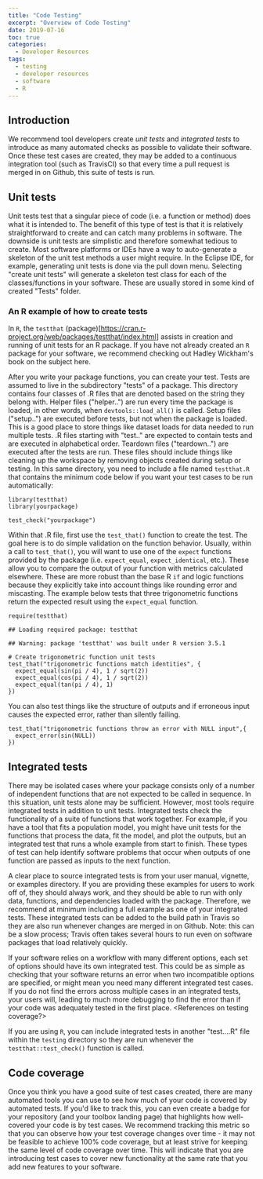 ```yaml
---
title: "Code Testing"
excerpt: "Overview of Code Testing"
date: 2019-07-16
toc: true
categories:
  - Developer Resources
tags:
  - testing
  - developer resources
  - software
  - R
---
```




Introduction
------------

We recommend tool developers create *unit tests* and *integrated tests*
to introduce as many automated checks as possible to validate their
software. Once these test cases are created, they may be added to a
continuous integration tool (such as TravisCI) so that every time a pull
request is merged in on Github, this suite of tests is run.

Unit tests
----------

Unit tests test that a singular piece of code (i.e. a function or
method) does what it is intended to. The benefit of this type of test is
that it is relatively straightforward to create and can catch many
problems in software. The downside is unit tests are simplistic and
therefore somewhat tedious to create. Most software platforms or IDEs
have a way to auto-generate a skeleton of the unit test methods a user
might require. In the Eclipse IDE, for example, generating unit tests is
done via the pull down menu. Selecting "create unit tests" will generate
a skeleton test class for each of the classes/functions in your
software. These are usually stored in some kind of created "Tests"
folder.

### An R example of how to create tests

In `R`, the `testthat`
(package)\[<https://cran.r-project.org/web/packages/testthat/index.html>\]
assists in creation and running of unit tests for an R package. If you
have not already created an `R` package for your software, we recommend
checking out Hadley Wickham's book on the subject here.

After you write your package functions, you can create your test. Tests
are assumed to live in the subdirectory "tests" of a package. This
directory contains four classes of .R files that are denoted based on
the string they belong with. Helper files ("helper..") are run every
time the package is loaded, in other words, when `devtools::load_all()`
is called. Setup files ("setup..") are executed before tests, but not
when the package is loaded. This is a good place to store things like
dataset loads for data needed to run multiple tests. .R files starting
with "test.." are expected to contain tests and are executed in
alphabetical order. Teardown files ("teardown..") are executed after the
tests are run. These files should include things like cleaning up the
workspace by removing objects created during setup or testing. In this
same directory, you need to include a file named `testthat.R` that
contains the minimum code below if you want your test cases to be run
automatically:

    library(testthat)
    library(yourpackage)

    test_check("yourpackage")

Within that .R file, first use the `test_that()` function to create the
test. The goal here is to do simple validation on the function behavior.
Usually, within a call to `test_that()`, you will want to use one of the
`expect` functions provided by the package (i.e. `expect_equal`,
`expect_identical`, etc.). These allow you to compare the output of your
function with metrics calculated elsewhere. These are more robust than
the base R `if` and logic functions because they explicitly take into
account things like rounding error and miscasting. The example below
tests that three trigonometric functions return the expected result
using the `expect_equal` function.

    require(testthat)

    ## Loading required package: testthat

    ## Warning: package 'testthat' was built under R version 3.5.1

    # Create trigonometric function unit tests
    test_that("trigonometric functions match identities", {
      expect_equal(sin(pi / 4), 1 / sqrt(2))
      expect_equal(cos(pi / 4), 1 / sqrt(2))
      expect_equal(tan(pi / 4), 1)
    })

You can also test things like the structure of outputs and if erroneous
input causes the expected error, rather than silently failing.

    test_that("trigonometric functions throw an error with NULL input",{
      expect_error(sin(NULL))
    })

Integrated tests
----------------

There may be isolated cases where your package consists only of a number
of independent functions that are not expected to be called in sequence.
In this situation, unit tests alone may be sufficient. However, most
tools require integrated tests in addition to unit tests. Integrated
tests check the functionality of a suite of functions that work
together. For example, if you have a tool that fits a population model,
you might have unit tests for the functions that process the data, fit
the model, and plot the outputs, but an integrated test that runs a
whole example from start to finish. These types of test can help
identify software problems that occur when outputs of one function are
passed as inputs to the next function.

A clear place to source integrated tests is from your user manual,
vignette, or examples directory. If you are providing these examples for
users to work off of, they should always work, and they should be able
to run with only data, functions, and dependencies loaded with the
package. Therefore, we recommend at minimum including a full example as
one of your integrated tests. These integrated tests can be added to the
build path in Travis so they are also run whenever changes are merged in
on Github. Note: this can be a slow process; Travis often takes several
hours to run even on software packages that load relatively quickly.

If your software relies on a workflow with many different options, each
set of options should have its own integrated test. This could be as
simple as checking that your software returns an error when two
incompatible options are specified, or might mean you need many
different integrated test cases. If you do not find the errors across
multiple cases in an integrated tests, your users will, leading to much
more debugging to find the error than if your code was adequately tested
in the first place. <References on testing coverage?>

If you are using `R`, you can include integrated tests in another
"test....R" file within the `testing` directory so they are run whenever
the `testthat::test_check()` function is called.

Code coverage
-------------

Once you think you have a good suite of test cases created, there are
many automated tools you can use to see how much of your code is covered
by automated tests. If you'd like to track this, you can even create a
badge for your repository (and your toolbox landing page) that
highlights how well-covered your code is by test cases. We recommend
tracking this metric so that you can observe how your test coverage
changes over time - it may not be feasible to achieve 100% code
coverage, but at least strive for keeping the same level of code
coverage over time. This will indicate that you are introducing test
cases to cover new functionality at the same rate that you add new
features to your software.
